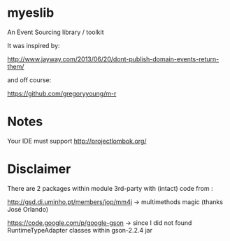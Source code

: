myeslib
=======

An Event Sourcing library / toolkit 

It was inspired by:

http://www.jayway.com/2013/06/20/dont-publish-domain-events-return-them/

and off course:

https://github.com/gregoryyoung/m-r

Notes
=====

Your IDE must support http://projectlombok.org/

Disclaimer
==========

There are 2 packages within module 3rd-party with (intact) code from :

http://gsd.di.uminho.pt/members/jop/mm4j -> multimethods magic (thanks José Orlando)

https://code.google.com/p/google-gson -> since I did not found RuntimeTypeAdapter classes within gson-2.2.4 jar


